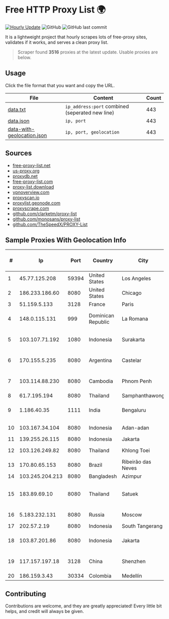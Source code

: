 
# Free HTTP Proxy List 🌍

[![Hourly Update](https://github.com/mertguvencli/http-proxy-list/actions/workflows/main.yml/badge.svg?branch=main)](https://github.com/mertguvencli/http-proxy-list/actions/workflows/main.yml)
![GitHub](https://img.shields.io/github/license/mertguvencli/http-proxy-list)
![GitHub last commit](https://img.shields.io/github/last-commit/mertguvencli/http-proxy-list)

It is a lightweight project that hourly scrapes lots of free-proxy sites, validates if it works, and serves a clean proxy list.


> Scraper found **3516** proxies at the latest update. Usable proxies are below.

## Usage

Click the file format that you want and copy the URL.


|File|Content|Count|
|----|-------|-----|
|[data.txt](https://raw.githubusercontent.com/mertguvencli/http-proxy-list/main/proxy-list/data.txt)|`ip_address:port` combined (seperated new line)|443|
|[data.json](https://raw.githubusercontent.com/mertguvencli/http-proxy-list/main/proxy-list/data.json)|`ip, port`|443|
|[data-with-geolocation.json](https://raw.githubusercontent.com/mertguvencli/http-proxy-list/main/proxy-list/data-with-geolocation.json)|`ip, port, geolocation`|443|

## Sources

* [free-proxy-list.net](https://free-proxy-list.net)
* [us-proxy.org](https://www.us-proxy.org)
* [proxydb.net](http://proxydb.net)
* [free-proxy-list.com](https://free-proxy-list.com/?page=&port=&type%5B%5D=http&type%5B%5D=https&up_time=0&search=Search)
* [proxy-list.download](https://www.proxy-list.download/HTTP)
* [vpnoverview.com](https://vpnoverview.com/privacy/anonymous-browsing/free-proxy-servers)
* [proxyscan.io](https://www.proxyscan.io)
* [proxylist.geonode.com](https://proxylist.geonode.com/api/proxy-list?limit=300&page=1&sort_by=lastChecked&sort_type=desc&protocols=http,https)
* [proxyscrape.com](https://api.proxyscrape.com/v2/?request=displayproxies&protocol=http&timeout=10000&country=all&ssl=all&anonymity=all)
* [github.com/clarketm/proxy-list](https://raw.githubusercontent.com/clarketm/proxy-list/master/proxy-list-raw.txt)
* [github.com/monosans/proxy-list](https://raw.githubusercontent.com/monosans/proxy-list/main/proxies/http.txt)
* [github.com/TheSpeedX/PROXY-List](https://raw.githubusercontent.com/TheSpeedX/PROXY-List/master/http.txt)


## Sample Proxies With Geolocation Info

|#|Ip|Port|Country|City|Internet Service Provider|
|-|--|----|-------|----|-------------------------|
|1|45.77.125.208|59394|United States|Los Angeles|The Constant Company|
|2|186.233.186.60|8080|United States|Chicago|Maxihost LTDA|
|3|51.159.5.133|3128|France|Paris|SCALEWAY|
|4|148.0.115.131|999|Dominican Republic|La Romana|Compañía Dominicana de Teléfonos S. A.|
|5|103.107.71.192|1080|Indonesia|Surakarta|PT. Media Jaringan Indonesia|
|6|170.155.5.235|8080|Argentina|Castelar|Gobernacion de la Provincia de Buenos Aires|
|7|103.114.88.230|8080|Cambodia|Phnom Penh|BEE UNION (CAMBODIA) TELECOM CO.|
|8|61.7.195.194|8080|Thailand|Samphanthawong|CAT-ISP|
|9|1.186.40.35|1111|India|Bengaluru|D-VoiS Broadband Private Limited|
|10|103.167.34.104|8080|Indonesia|Adan-adan|PT Industri Kreatif Digital|
|11|139.255.26.115|8080|Indonesia|Jakarta|PT. LINKNET|
|12|103.126.249.82|8080|Thailand|Khlong Toei|Campana TARO Co., Ltd.|
|13|170.80.65.153|8080|Brazil|Ribeirão das Neves|TelecomDados Ltda|
|14|103.245.204.213|8080|Bangladesh|Azimpur|Next Online Ltd.|
|15|183.89.69.10|8080|Thailand|Satuek|Triple T Broadband Public Company Limited|
|16|5.183.232.131|8080|Russia|Moscow|Elitel Telecom Group Ltd|
|17|202.57.2.19|8080|Indonesia|South Tangerang|Primanet - ISP|
|18|103.87.201.86|8080|Indonesia|Jakarta|PT. Fiber Networks Indonesia|
|19|117.157.197.18|3128|China|Shenzhen|China Mobile communications corporation|
|20|186.159.3.43|30334|Colombia|Medellín|Edatel S.a. E.S.P|



## Contributing

Contributions are welcome, and they are greatly appreciated! Every
little bit helps, and credit will always be given.


